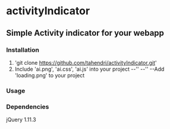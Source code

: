 # activityIndicator
## Simple Activity indicator for your webapp

### Installation
  1. 'git clone https://github.com/tahendri/activityIndicator.git'
  2. Include 'ai.png', 'ai.css', 'ai.js' into your project
    --'<script src='ai.js' type='text/javascript'> </script>'
    --'<link href='ai.css' rel='stylesheet' type='text/css'>'
    --Add 'loading.png' to your project

### Usage

### Dependencies
  jQuery 1.11.3
